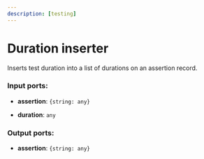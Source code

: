 ```yaml
---
description: [testing]
---
```


# Duration inserter

Inserts test duration into a list of durations on an assertion record.

### Input ports:

* __assertion__: ` {string: any} `


* __duration__: ` any `

### Output ports:

* __assertion__: ` {string: any} `

